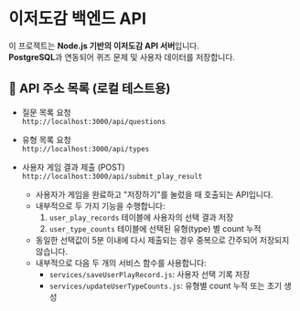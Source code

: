 ﻿# 이저도감 백엔드 API

이 프로젝트는 **Node.js 기반의 이저도감 API 서버**입니다.  
**PostgreSQL**과 연동되어 퀴즈 문제 및 사용자 데이터를 저장합니다.

## 📡 API 주소 목록 (로컬 테스트용)

- 질문 목록 요청  
  `http://localhost:3000/api/questions`

- 유형 목록 요청  
  `http://localhost:3000/api/types`

- 사용자 게임 결과 제출 (POST)  
  `http://localhost:3000/api/submit_play_result`

  - 사용자가 게임을 완료하고 "저장하기"를 눌렀을 때 호출되는 API입니다.  
  - 내부적으로 두 가지 기능을 수행합니다:
    1. `user_play_records` 테이블에 사용자의 선택 결과 저장  
    2. `user_type_counts` 테이블에 선택된 유형(type) 별 count 누적
  - 동일한 선택값이 5분 이내에 다시 제출되는 경우 중복으로 간주되어 저장되지 않습니다.
  - 내부적으로 다음 두 개의 서비스 함수를 사용합니다:
    - `services/saveUserPlayRecord.js`: 사용자 선택 기록 저장
    - `services/updateUserTypeCounts.js`: 유형별 count 누적 또는 초기 생성
